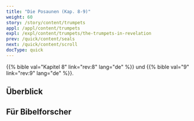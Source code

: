 ```yaml
---
title: "Die Posaunen (Kap. 8-9)"
weight: 60
story: /story/content/trumpets
appl: /appl/content/trumpets
expl: /expl/content/trumpets/the-trumpets-in-revelation
prev: /quick/content/seals
next: /quick/content/scroll
docType: quick
---
```



{{% bible val="Kapitel 8" link="rev:8" lang="de" %}} und {{% bible val="9" link="rev:9" lang="de" %}}.


## Überblick


## Für Bibelforscher